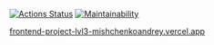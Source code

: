 [![Actions Status](https://github.com/mishchenkoandrey/frontend-project-lvl3/workflows/hexlet-check/badge.svg)](https://github.com/mishchenkoandrey/frontend-project-lvl3/actions)
[![Maintainability](https://api.codeclimate.com/v1/badges/1345e84d6a8a763d1aa7/maintainability)](https://codeclimate.com/github/mishchenkoandrey/frontend-project-lvl3/maintainability)

[frontend-project-lvl3-mishchenkoandrey.vercel.app](https://frontend-project-lvl3-mishchenkoandrey.vercel.app/)